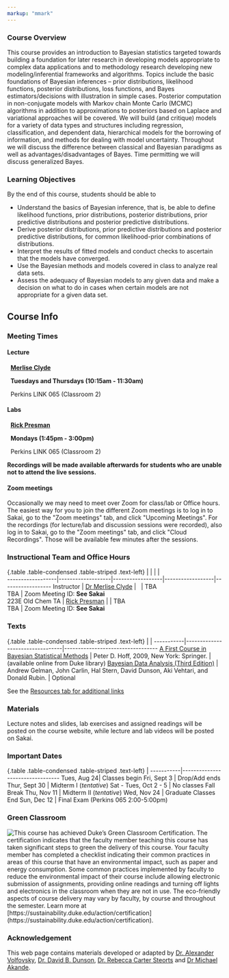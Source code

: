 ```yaml
---
markup: "mmark"
---
```


### Course Overview
This course provides an introduction to Bayesian statistics targeted towards building a foundation for later research in developing models appropriate to complex data applications and to methodology research developing new modeling/inferential frameworks and algorithms.  Topics include the basic foundations of Bayesian inferences – prior distributions, likelihood functions, posterior  distributions, loss functions, and Bayes estimators/decisions with illustration in simple cases.  Posterior computation in non-conjugate models with Markov chain Monte Carlo (MCMC) algorithms in addition to approximations to posteriors based on Laplace and variational approaches will be covered.  We will build (and critique) models for a variety of data types and structures including regression, classification, and dependent data,  hierarchical models for the borrowing of information, and methods for dealing with model uncertainty. Throughout we will discuss the difference between classical and Bayesian  paradigms as well as advantages/disadvantages of Bayes. Time permitting we will discuss generalized Bayes. 



### Learning Objectives

By the end of this course, students should be able to

-  Understand the basics of Bayesian inference, that is, be able to define likelihood functions, prior distributions, posterior distributions, prior predictive distributions and posterior predictive distributions.
- Derive posterior distributions, prior predictive distributions and posterior predictive distributions, for common likelihood-prior combinations of distributions.
- Interpret the results of fitted models and conduct checks to ascertain that the models have converged.
- Use the Bayesian methods and models covered in class to analyze real data sets.
- Assess the adequacy of Bayesian models to any given data and make a decision on what to do in cases when certain models are not appropriate for a given data set.




## Course Info

### Meeting Times

#### Lecture
<font color="#6CA0DC"><i class="fas fa-user fa-lg"></i></font> &nbsp; **[Merlise Clyde](https://scholars.duke.edu/person/clyde)**

<font color="#6CA0DC"><i class="fas fa-calendar-alt fa-lg"></i></font> &nbsp; **Tuesdays and Thursdays (10:15am - 11:30am)**

<font color="#6CA0DC"><i class="fas fa-university fa-lg"></i></font> &nbsp; Perkins LINK 065 (Classroom 2)</font>


#### Labs


<font color="#6CA0DC"><i class="fas fa-user fa-lg"></i></font> &nbsp; **[Rick Presman](https://scholars.duke.edu/person/rick.presman)**

<font color="#6CA0DC"><i class="fas fa-calendar-alt fa-lg"></i></font> &nbsp; **Mondays (1:45pm - 3:00pm)**

<font color="#6CA0DC"><i class="fas fa-university fa-lg"></i></font> &nbsp; Perkins LINK 065 (Classroom 2)




**Recordings will be made available afterwards for students who are unable not to attend the live sessions.**



#### Zoom meetings

Occasionally we may need to meet over Zoom for class/lab or Office hours.
The easiest way for you to join the different Zoom meetings is to log in to Sakai, go to the "Zoom meetings" tab, and click "Upcoming Meetings". For the recordings (for lecture/lab and discussion sessions were recorded), also log in to Sakai, go to the "Zoom meetings" tab, and click "Cloud Recordings". Those will be available few minutes after the sessions.


### Instructional Team and Office Hours 

{.table .table-condensed .table-striped .text-left}
<span></span>     | <span></span>     | <span></span>    | <span></span>    |  <span></span>      
------------------|-------------------|------------------|------------------|------------------ 
Instructor        | [Dr Merlise Clyde](https://www2.stat.duke.edu/~clyde) | <a href="mailto:clyde@duke.edu" title="email"><i class="fa fa-envelope"></i></a> &nbsp; <a href="https://github.com/merliseclyde" title="GitHub"><i class="fa fa-github"></i></a> | TBA <br /> TBA | Zoom Meeting ID: **See Sakai** <br />  223E Old Chem
TA               | [Rick Presman](https://scholars.duke.edu/person/rick.presman) | <a href="mailto:rick.presman@duke.edu" title="email"><i class="fa fa-envelope"></i></a> | TBA <br /> TBA | Zoom Meeting ID: **See Sakai**



### Texts

{.table .table-condensed .table-striped .text-left}
 <span></span>     | <span></span> | <span></span> 
-----------|---------------------------------|----------------------------------
[A First Course in Bayesian Statistical Methods](https://find.library.duke.edu/catalog/DUKE004968562) | Peter D. Hoff, 2009, New York: Springer. | (available online from Duke library)
[Bayesian Data Analysis (Third Edition)](https://find.library.duke.edu/catalog/DUKE006588051?utm_campaign=bento&utm_content=bento_result_link&utm_source=library.duke.edu&utm_medium=referral) | Andrew Gelman, John Carlin, Hal Stern, David Dunson, Aki Vehtari, and Donald Rubin. | Optional

See the [Resources tab for additional links](/resources/)

### Materials

Lecture notes and slides, lab exercises and assigned readings will be posted on the course website, while lecture and lab videos will be posted on Sakai. 

### Important Dates

{.table .table-condensed .table-striped .text-left}
 <span></span>     | <span></span>
-----------|---------------------------------
Tues, Aug 24| Classes begin
Fri, Sept 3 | Drop/Add ends
Thur, Sept 30 | Midterm I  (*tentative*)
Sat - Tues, Oct 2 - 5	| No classes Fall Break
Thu, Nov 11 | Midterm II (*tentative*)
Wed, Nov 24 | Graduate Classes End
Sun, Dec 12 | Final Exam (Perkins 065 2:00-5:00pm)



### Green Classroom

<img style="float: left;" src="/img/DukeGreenClassroomCertification-Logo.png">
This course has achieved Duke’s Green Classroom Certification. The certification indicates that the faculty member teaching this course has taken significant steps to green the delivery of this course. Your faculty member has completed a checklist indicating their common practices in areas of this course that have an environmental impact, such as paper and energy consumption. Some common practices implemented by faculty to reduce the environmental impact of their course include allowing electronic submission of assignments, providing online readings and turning off lights and electronics in the classroom when they are not in use. The eco-friendly aspects of course delivery may vary by faculty, by course and throughout the semester. Learn more at [https://sustainability.duke.edu/action/certification](https://sustainability.duke.edu/action/certification).

### Acknowledgement

This web page contains materials developed or adapted by 
[Dr. Alexander Volfovsky](https://scholars.duke.edu/person/alexander.volfovsky), 
[Dr. David B. Dunson](https://scholars.duke.edu/person/dunson), [Dr. Rebecca Carter Steorts](https://scholars.duke.edu/person/beka) and 
[Dr Michael Akande](https://scholars.duke.edu/person/olanrewaju.akande).

